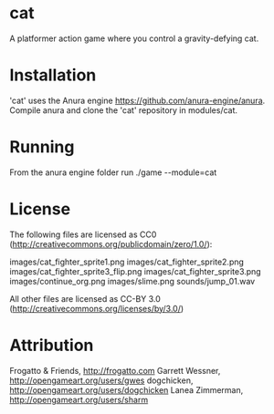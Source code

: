 cat
===

A platformer action game where you control a gravity-defying cat.

Installation
===
'cat' uses the Anura engine https://github.com/anura-engine/anura.
Compile anura and clone the 'cat' repository in modules/cat. 

Running
===
From the anura engine folder run ./game --module=cat

License
===
The following files are licensed as CC0 (http://creativecommons.org/publicdomain/zero/1.0/):

images/cat_fighter_sprite1.png
images/cat_fighter_sprite2.png
images/cat_fighter_sprite3_flip.png
images/cat_fighter_sprite3.png
images/continue_org.png
images/slime.png
sounds/jump_01.wav

All other files are licensed as CC-BY 3.0 (http://creativecommons.org/licenses/by/3.0/)

Attribution
===
Frogatto & Friends, http://frogatto.com
Garrett Wessner, http://opengameart.org/users/gwes
dogchicken, http://opengameart.org/users/dogchicken
Lanea Zimmerman, http://opengameart.org/users/sharm